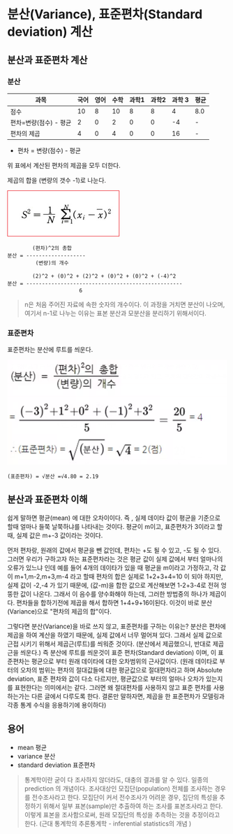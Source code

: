 # 분산(Variance), 표준편차(Standard deviation) 계산 

## 분산과 표준편차 계산 
### 분산 

|과목 | 국어 | 영어 | 수학 | 과학1 | 과학2 | 과학 3 | 평균 |
|--|--|--|--|--|--|--|--|
|점수 | 10 |8 |10 |8 |8 |4 | 8.0 |
|편차=변량(점수) - 평균| 2 |0 |2 |0 |0 |-4 | - |
|편차의 제곱| 4 |0 |4 |0 |0 |16 | - |

* 편차 = 변량(점수) - 평균 

위 표에서 계산된 편차의 제곱을 모두 더한다. 

제곱의 합을 (변량의 갯수 -1)로 나눈다. 


![](../.gitbook/assets/avg/avg01.png)


```
        (편차)^2의 총합 
분산 = -------------------
         (변량)의 개수 
```
```
        (2)^2 + (0)^2 + (2)^2 + (0)^2 + (0)^2 + (-4)^2
분산 = --------------------------------------------------
                       6
```


> n은 처음 주어진 자료에 속한 숫자의 개수이다. 이 과정을 거치면 분산이 나오며, 여기서 n-1로 나누는 이유는 표본 분산과 모분산을 분리하기 위해서이다.


### 표준편차 
표준편차는 분산에 루트를 씌운다. 



![](../.gitbook/assets/avg/avg07.png)


```
(표준편차) = √분산 =√4.80 = 2.19 
```


## 분산과 표준편차 이해 

쉽게 말하면 평균(mean) 에 대한 오차이이다. 즉 , 실제 데이타 값이 평균을 기준으로 할때 얼마나 들쭉 날쭉하냐를 나타내는 것이다. 평균이 m이고, 표준편차가 3이라고 할때, 실제 값은 m+-3 값이라는 것이다.

먼저 편차랑, 원래의 값에서 평균을 뺀 값인데, 편차는 +도 될 수 있고, -도 될 수 있다.
그러면 우리가 구하고자 하는 표준편차라는 것은 평균 값이 실제 값에서 부터 얼마나의 오류가 있느냐 인데
예를 들어 4개의 데이타가 있을 때 평균을 m이라고 가정하고, 각 값이 m+1,m-2,m+3,m-4 라고 할때
편차의 합은 실제로 1+2+3+4=10 이 되야 하지만, 실제 값이 -2,-4 가 있기 때문에, (값-m)을 합한 값으로 계산해보면 1-2+3-4로 전혀 엉뚱한 값이 나온다.
그래서 이 음수를 양수화해야 하는데, 그러한 방법중의 하나가 제곱이다.
편차들을 합하기전에 제곱을 해서 합하면 1+4+9+16이된다. 이것이 바로 분산(Variance)으로 "편차의 제곱의 합"이다.

그렇다면 분산(Variance)을 바로 쓰지 않고, 표준편차를 구하는 이유는? 
분산은 편차에 제곱을 하여 계산을 하였기 때문에, 실제  값에서 너무 멀어져 있다. 그래서 실제 값으로 근접 시키기 위해서 제곱근(루트)를 씌워준 것이다. (분산에서 제곱했으니, 반대로 제곱근을 씌운다.)
즉 분산에 루트를 씌운것이 표준 편차(Standard deviation) 이며, 이 표준편차는 평균으로 부터 원래 데이타에 대한 오차범위의 근사값이다. (원래 데이타로 부터의 오차의 범위는 편차의 절대값들에 대한 평균값으로 절대편차라고 하며 Absolute deviation, 표준 편차와 값이 다소 다르지만, 평균값으로 부터의 얼마나 오차가 있는지를 표현한다는 의미에서는 같다. 그러면 왜 절대편차를 사용하지 않고 표준 편차를 사용하는가는 다른 글에서 다루도록 한다. 결론만 말하자면, 제곱을 한 표준편차가 모델링과 각종 통계 수식을 응용하기에 용이하다)


## 용어 

* mean 평균
* variance 분산 
* standard deviation 표준편차 



> 통계학이란 굳이 다 조사하지 않더라도, 대충의 결과를 알 수 있다. 일종의 prediction 의 개념이다. 조사대상인 모집단(population) 전체를 조사하는 경우를 전수조사라고 한다.
모집단이 커서 전수조사가 어려운 경우, 집단의 특성을 추정하기 위해서 일부 표본(sample)만 추출하여 하는 조사를 표본조사라고 한다. 이렇게 표본을 조사함으로써, 원래 모집단의 특성을 추측하는 것을 추정이라고 한다. (근대 통계학의 추론통계학 - inferential statistics의 개념 )











